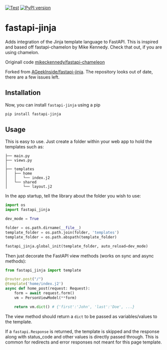 [![Test](https://github.com/NexSabre/fastapi-jinja/actions/workflows/tests.yml/badge.svg?branch=main)](https://github.com/NexSabre/fastapi-jinja/actions/workflows/tests.yml)
[![PyPI version](https://badge.fury.io/py/fastapi-jinja.svg)](https://badge.fury.io/py/fastapi-jinja)

# fastapi-jinja

Adds integration of the Jinja template language to FastAPI. This is inspired and based off fastapi-chamelon by Mike Kennedy. Check that out, if you are using chamelon.

Originall code [mikeckennedy/fastapi-chameleon](https://github.com/mikeckennedy/fastapi-chameleon)

Forked from [AGeekInside/fastapi-jinja](https://github.com/AGeekInside/fastapi-jinja). The repository looks out of date, there are a few issues left.

## Installation
Now, you can install `fastapi-jinja` using a pip

```bash
pip install fastapi-jinja
```

## Usage

This is easy to use. Just create a folder within your web app to hold the templates such as:

```
├── main.py
├── views.py
│
├── templates
│   ├── home
│   │   └── index.j2
│   └── shared
│       └── layout.j2

```

In the app startup, tell the library about the folder you wish to use:

```python
import os
import fastapi_jinja

dev_mode = True

folder = os.path.dirname(__file__)
template_folder = os.path.join(folder, 'templates')
template_folder = os.path.abspath(template_folder)

fastapi_jinja.global_init(template_folder, auto_reload=dev_mode)
```

Then just decorate the FastAPI view methods (works on sync and async methods):

```python
from fastapi_jinja import template

@router.post("/")
@template('home/index.j2')
async def home_post(request: Request):
    form = await request.form()
    vm = PersonViewModel(**form) 

    return vm.dict() # {'first':'John', 'last':'Doe', ...}

```

The view method should return a `dict` to be passed as variables/values to the template. 

If a `fastapi.Response` is returned, the template is skipped and the response along with status_code and
other values is directly passed through. This is common for redirects and error responses not meant
for this page template.
